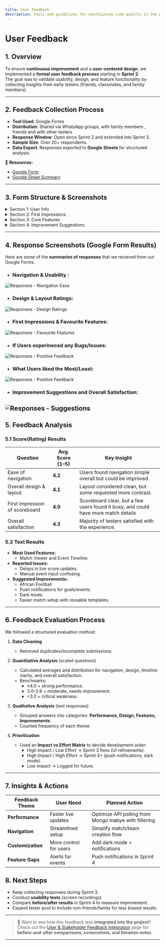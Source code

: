 ```yaml
---
title: User Feedback
description: Tools and guidelines for maintaining code quality in the project.
---
```

# User Feedback

## 1. Overview  
To ensure **continuous improvement** and a **user-centered design**, we implemented a **formal user feedback process** starting in **Sprint 2**.  
The goal was to validate usability, design, and feature functionality by collecting insights from early testers (friends, classmates, and family members).  

---
## 2. Feedback Collection Process  

- **Tool Used**: Google Forms  
- **Distribution**: Shared via WhatsApp groups, with family members , friends and with other testers
- **Response Window**: Open since Sprint 2 and extended into Sprint 3.  
- **Sample Size**: Over 20+ respondents.  
- **Data Export**: Responses exported to **Google Sheets** for structured analysis.  

📄 **Resources:**  
- [Google Form](https://docs.google.com/forms/d/e/1FAIpQLSdsmVo4ieYDYNuOySYeTuYOd8mSVJHRGRu1p079odEO8CoeDg/viewform?usp=sharing&ouid=107333351345523887718)  
- [Google Sheet Summary](https://docs.google.com/spreadsheets/d/1OJ0F0wF-90pgAndp-KFst93386JLO5qEc5jY44XFqcA/edit?resourcekey=&gid=1432161762#gid=1432161762)  

---
## 3. Form Structure & Screenshots

<details>
<summary>Section 1: User Info</summary>

**Questions:**  
- Name and Surname  
- Email (Optional)  
- How familiar are you with Sports Live Score Apps?  
  - Very familiar (I use them often)  
  - Somewhat familiar  
  - Rarely use them  
  - Not familiar  


![Section 1 - User Info](/diagrams/1.png)

</details>

<details>
<summary>Section 2: First Impressions</summary>

**Questions:**  
- How easy was it to navigate the app? (1 = Very Difficult, 5 = Very Easy)  
- Rate the overall design and layout (1 = Poor, 5 = Excellent)  
- What was your first impression of the live scoreboard?  
  - Very clear and informative  
  - Somewhat clear but needs improvement  
  - Confusing or hard to read  


![Section 2 - First Impressions](/diagrams/2.png)

</details>

<details>
<summary>Section 3: Core Features</summary>

**Questions:**  
- Which feature did you use the most?  
  - Match Viewer (live scoreboard)  
  - Event Timeline  
  - Match Setup (creating matches/teams)  
  - Manual Input (adding goals/events)  
  - Other  

- Did you experience any bugs or issues?  
- What feature did you like the most? Why?  
- What feature did you like the least? Why?  


![Section 3 - Core Features](/diagrams/3.png)

</details>

<details>
<summary>Section 4: Improvement Suggestions</summary>

**Questions:**  
- If you could add one feature, what would it be?  
- Any other comments or suggestions?  
- Overall, how satisfied are you with Sport Live Feeds? (1 = Very dissatisfied, 5 = Very satisfied)  
- Would you recommend this app to others? (Yes/No)  


![Section 4 - Improvement Suggestions](/diagrams/4.png)

</details>

---

## 4. Response Screenshots (Google Form Results)

Here are some of the **summaries of responses** that we recieved from our Google Forms.  

- ### Navigation & Usability :  
![Responses - Navigation Ease](/diagrams/responses_navigation.png)  

- ### Design & Layout Ratings:
![Responses - Design Ratings](/diagrams/responses_design.png)  

- ### First Impressions & Favourite Features: 
![Responses - Favourite Features](/diagrams/responses_features.png)  

- ### If Users experineced any Bugs/Issues:
![Responses - Positive Feedback](/diagrams/responses_bugs.png)  

- ### What Users liked the Most/Least:
![Responses - Positive Feedback](/diagrams/responses_likes.png)  

- ### Improvement Suggestions and Overall Satisfaction:
![Responses - Suggestions](/diagrams/responses_suggestions.png)  
---

## 5. Feedback Analysis  

### 5.1 Score(Rating) Results  

| Question | Avg. Score (1–5) | Key Insight |
|----------|------------------|-------------|
| Ease of navigation | **4.2** | Users found navigation simple overall but could be improved |
| Overall design & layout | **4.1** | Layout considered clean, but some requested more contrast. |
| First impression of scoreboard | **4.0** | Scoreboard clear, but a few users found it busy, and could have more match details |
| Overall satisfaction | **4.3** | Majority of testers satisfied with the experience. |

### 5.2 Text Results  

- **Most Used Features:**  
  - Match Viewer and Event Timeline.  
- **Reported Issues:**  
  - Delays in live score updates.  
  - Manual event input confusing.  
- **Suggested Improvements:**  
  - African Football
  - Push notifications for goals/events.  
  - Dark mode.  
  - Easier match setup with reusable templates.  

---


## 6. Feedback Evaluation Process  

We followed a structured evaluation method:  

1. **Data Cleaning**  
   - Removed duplicates/incomplete submissions.   

2. **Quantitative Analysis** (scaled questions)  
   - Calculated averages and distribution for navigation, design, timeline clarity, and overall satisfaction.  
   - Benchmarks:  
     - ≥4.0 = strong performance.  
     - 3.0–3.9 = moderate, needs improvement.  
     - <3.0 = critical weakness.  

3. **Qualitative Analysis** (text responses)  
   - Grouped answers into categories: **Performance, Design, Features, Improvements**.  
   - Counted frequency of each theme.  
    



4. **Prioritization**  
   - Used an **Impact vs Effort Matrix** to decide development order:  
     - High Impact / Low Effort → Sprint 3 fixes (UI refinements).  
     - High Impact / High Effort → Sprint 4+ (push notifications, dark mode).  
     - Low Impact → Logged for future.  






---

## 7. Insights & Actions  

| Feedback Theme | User Need | Planned Action |
|----------------|-----------|----------------|
| **Performance** | Faster live updates | Optimize API polling from Mongo mabye with filtering |
| **Navigation** | Streamlined setup | Simplify match/team creation flow |
| **Customization** | More control for users | Add dark mode + notifications |
| **Feature Gaps** | Alerts for events | Push notifications in Sprint 4 |


## 8. Next Steps  

- Keep collecting responses during Sprint 3.  
- Conduct **usability tests** (screen recordings) 
- Compare **before/after results** in Sprint 4 to measure improvement.  
- Expand tester pool to include non-friends/family for less biased results.  


---




> 👀 Want to see how this feedback was **integrated into the project**? Check out the [User & Stakeholder Feedback Integration](/guides/feedbackintegration) page for **before-and-after comparisons, screenshots, and iteration notes**.

---

